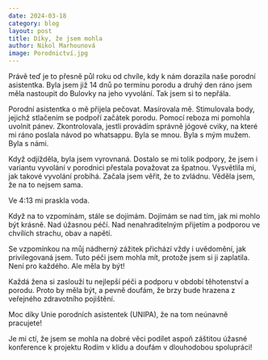 ```yaml
---
date: 2024-03-18
category: blog
layout: post
title: Díky, že jsem mohla
author: Nikol Marhounová
image: Porodnictví.jpg
---
```


Právě teď je to přesně půl roku od chvíle, kdy k nám dorazila naše porodní asistentka. Byla jsem již 14 dnů po termínu porodu a druhý den ráno jsem měla nastoupit do Bulovky na jeho vyvolání. Tak jsem si to nepřála.

Porodní asistentka o mě přijela pečovat. Masírovala mě. Stimulovala body, jejichž stlačením se podpoří začátek porodu. Pomocí reboza mi pomohla uvolnit pánev. Zkontrolovala, jestli provádím správně jógové cviky, na které mi ráno poslala návod po whatsappu. Byla se mnou. Byla s mým mužem. Byla s námi. 

Když odjížděla, byla jsem vyrovnaná. Dostalo se mi tolik podpory, že jsem i variantu vyvolání v porodnici přestala považovat za špatnou. Vysvětlila mi, jak takové vyvolání probíhá. Začala jsem věřit, že to zvládnu. Věděla jsem, že na to nejsem sama. 

Ve 4:13 mi praskla voda.

Když na to vzpomínám, stále se dojímám. Dojímám se nad tím, jak mi mohlo být krásně. Nad úžasnou péčí. Nad nenahraditelným přijetím a podporou ve chvílích strachu, obav a napětí.

Se vzpomínkou na můj nádherný zážitek přichází vždy i uvědomění, jak privilegovaná jsem. Tuto péči jsem mohla mít, protože jsem si ji zaplatila. Není pro každého. Ale měla by být!

Každá žena si zaslouží tu nejlepší péči a podporu v období těhotenství a porodu. Proto by měla být, a pevně doufám, že brzy bude hrazena z veřejného zdravotního pojištění.

Moc díky Unie porodních asistentek (UNIPA), že na tom neúnavně pracujete! 

Je mi ctí, že jsem se mohla na dobré věci podílet aspoň záštitou úžasné konference k projektu Rodím v klidu a doufám v dlouhodobou spolupráci!



